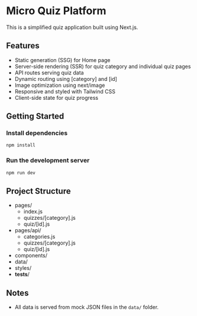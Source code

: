 
# Micro Quiz Platform

This is a simplified quiz application built using Next.js.

## Features
- Static generation (SSG) for Home page
- Server-side rendering (SSR) for quiz category and individual quiz pages
- API routes serving quiz data
- Dynamic routing using [category] and [id]
- Image optimization using next/image
- Responsive and styled with Tailwind CSS
- Client-side state for quiz progress

## Getting Started

### Install dependencies
```bash
npm install
```

### Run the development server
```bash
npm run dev
```

## Project Structure
- pages/
  - index.js
  - quizzes/[category].js
  - quiz/[id].js
- pages/api/
  - categories.js
  - quizzes/[category].js
  - quiz/[id].js
- components/
- data/
- styles/
- __tests__/

## Notes
- All data is served from mock JSON files in the `data/` folder.
